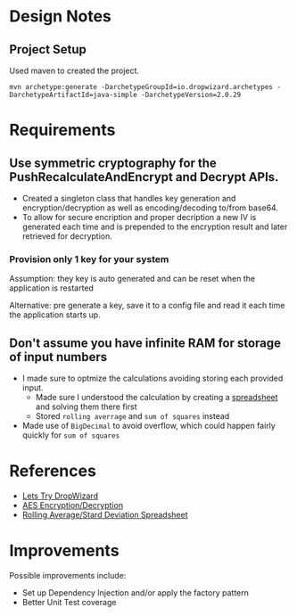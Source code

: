 # Design Notes

## Project Setup

Used maven to created the project.

```
mvn archetype:generate -DarchetypeGroupId=io.dropwizard.archetypes -DarchetypeArtifactId=java-simple -DarchetypeVersion=2.0.29
```

# Requirements

## Use symmetric cryptography for the PushRecalculateAndEncrypt and Decrypt APIs.
- Created a singleton class that handles key generation and encryption/decryption as well as encoding/decoding to/from base64.
- To allow for secure encription and proper decription a new IV is generated each time and is prepended to the encryption result and later retrieved for decryption.

### Provision only 1 key for your system
Assumption: they key is auto generated and can be reset when the application is restarted

Alternative: pre generate a key, save it to a config file and read it each time the application starts up.

## Don't assume you have infinite RAM for storage of input numbers

- I made sure to optmize the calculations avoiding storing each provided input.
  - Made sure I understood the calculation by creating a [spreadsheet](https://docs.google.com/spreadsheets/d/1LAk32A5D16LFFauk8EKeIPL9flctDx2FLXcZsCecvrU/edit?usp=sharing) and solving them there first
  - Stored `rolling averrage` and `sum of squares` instead
- Made use of `BigDecimal` to avoid overflow, which could happen fairly quickly for `sum of squares`

# References

- [Lets Try DropWizard](https://www.youtube.com/watch?v=GjItN847lFs&t=483s&ab_channel=TechPrimers)
- [AES Encryption/Decryption](https://www.youtube.com/watch?v=J1RmZZEkN0k&ab_channel=WhiteBatCodes)
- [Rolling Average/Stard Deviation Spreadsheet](https://docs.google.com/spreadsheets/d/1LAk32A5D16LFFauk8EKeIPL9flctDx2FLXcZsCecvrU/edit?usp=sharing)
# Improvements
Possible improvements include:
- Set up Dependency Injection and/or apply the factory pattern
- Better Unit Test coverage
